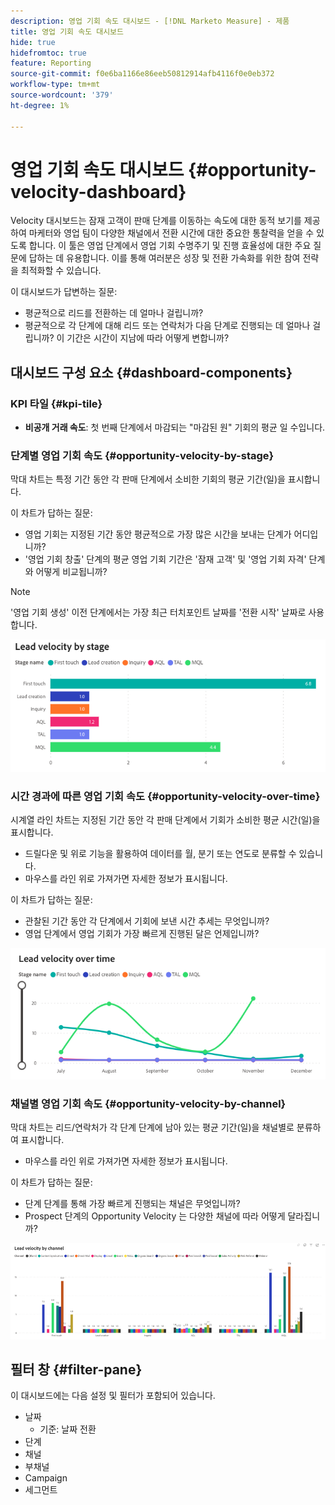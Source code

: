 ```yaml
---
description: 영업 기회 속도 대시보드 - [!DNL Marketo Measure] - 제품
title: 영업 기회 속도 대시보드
hide: true
hidefromtoc: true
feature: Reporting
source-git-commit: f0e6ba1166e86eeb50812914afb4116f0e0eb372
workflow-type: tm+mt
source-wordcount: '379'
ht-degree: 1%

---
```


# 영업 기회 속도 대시보드 {#opportunity-velocity-dashboard}

Velocity 대시보드는 잠재 고객이 판매 단계를 이동하는 속도에 대한 동적 보기를 제공하여 마케터와 영업 팀이 다양한 채널에서 전환 시간에 대한 중요한 통찰력을 얻을 수 있도록 합니다. 이 툴은 영업 단계에서 영업 기회 수명주기 및 진행 효율성에 대한 주요 질문에 답하는 데 유용합니다. 이를 통해 여러분은 성장 및 전환 가속화를 위한 참여 전략을 최적화할 수 있습니다.

이 대시보드가 답변하는 질문:

* 평균적으로 리드를 전환하는 데 얼마나 걸립니까?
* 평균적으로 각 단계에 대해 리드 또는 연락처가 다음 단계로 진행되는 데 얼마나 걸립니까? 이 기간은 시간이 지남에 따라 어떻게 변합니까?

## 대시보드 구성 요소 {#dashboard-components}

### KPI 타일 {#kpi-tile}

* **비공개 거래 속도**: 첫 번째 단계에서 마감되는 &quot;마감된 원&quot; 기회의 평균 일 수입니다.

### 단계별 영업 기회 속도 {#opportunity-velocity-by-stage}

막대 차트는 특정 기간 동안 각 판매 단계에서 소비한 기회의 평균 기간(일)을 표시합니다.

이 차트가 답하는 질문:

* 영업 기회는 지정된 기간 동안 평균적으로 가장 많은 시간을 보내는 단계가 어디입니까?
* &#39;영업 기회 창출&#39; 단계의 평균 영업 기회 기간은 &#39;잠재 고객&#39; 및 &#39;영업 기회 자격&#39; 단계와 어떻게 비교됩니까?

>[!NOTE]
>
>&#39;영업 기회 생성&#39; 이전 단계에서는 가장 최근 터치포인트 날짜를 &#39;전환 시작&#39; 날짜로 사용합니다.

![](assets/lead-velocity-dashboard-1.png)

### 시간 경과에 따른 영업 기회 속도 {#opportunity-velocity-over-time}

시계열 라인 차트는 지정된 기간 동안 각 판매 단계에서 기회가 소비한 평균 시간(일)을 표시합니다.

* 드릴다운 및 위로 기능을 활용하여 데이터를 월, 분기 또는 연도로 분류할 수 있습니다.
* 마우스를 라인 위로 가져가면 자세한 정보가 표시됩니다.

이 차트가 답하는 질문:

* 관찰된 기간 동안 각 단계에서 기회에 보낸 시간 추세는 무엇입니까?
* 영업 단계에서 영업 기회가 가장 빠르게 진행된 달은 언제입니까?

![](assets/lead-velocity-dashboard-2.png)

### 채널별 영업 기회 속도 {#opportunity-velocity-by-channel}

막대 차트는 리드/연락처가 각 단계 단계에 남아 있는 평균 기간(일)을 채널별로 분류하여 표시합니다.

* 마우스를 라인 위로 가져가면 자세한 정보가 표시됩니다.

이 차트가 답하는 질문:

* 단계 단계를 통해 가장 빠르게 진행되는 채널은 무엇입니까?
* Prospect 단계의 Opportunity Velocity 는 다양한 채널에 따라 어떻게 달라집니까?

![](assets/lead-velocity-dashboard-3.png)

## 필터 창 {#filter-pane}

이 대시보드에는 다음 설정 및 필터가 포함되어 있습니다.

* 날짜
   * 기준: 날짜 전환
* 단계
* 채널
* 부채널
* Campaign
* 세그먼트
